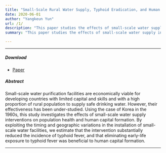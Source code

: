 ```yaml
---
title: "Small-Scale Rural Water Supply, Typhoid Eradication, and Human Capital Development"
date: 2020-06-01
author: "Yangkeun Yun"
url: /1/
description: "This paper studies the effects of small-scale water supply interventions on population health and human capital formation."
summary: "This paper studies the effects of small-scale water supply interventions on population health and human capital formation."

---
```


---

##### Download

+ [Paper](/research/small_scale_water/Hong_and_Yun_draft.pdf)

##### Abstract

Small-scale water purification facilities are economically viable for developing countries with limited capital and skills and with a high proportion of rural population to supply safe drinking water. However, their effectiveness has been under-studied. Using the case of Korea in the 1960s, this study investigates the effects of small-scale water supply interventions on population health and human capital formation. By exploiting the timing and geographic variations in the installation of small-scale water facilities, we estimate that the intervention substantially reduced the incidence of typhoid fever, and that eliminating early-life exposure to typhoid fever was beneficial to human capital formation.

---





